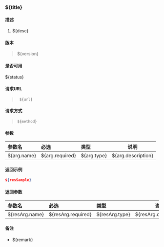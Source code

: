 ### ${title}

#### 描述

1. ${desc}

#### 版本

> ${version}

#### 是否可用

${status}

#### 请求URL 
> ` ${url}`
  
#### 请求方式

> `${method}`

#### 参数 

|参数名|必选|类型|说明|
|:----    |:---|:----- |-----   |
|${arg.name} |${arg.required}  |${arg.type} |${arg.description}   |

#### 返回示例

```json
${resSample}

```

#### 返回参数 

|参数名|必选|类型|说明|
|:----    |:---|:----- |-----   |
|${resArg.name} |${resArg.required}  |${resArg.type} |${resArg.description}   |

#### 备注

- ${remark}